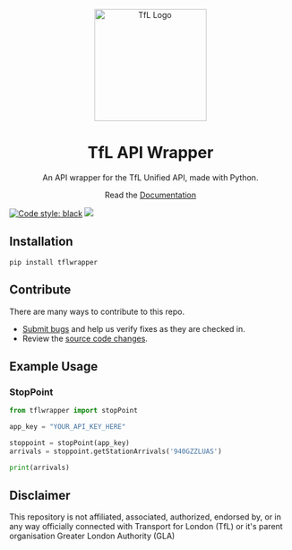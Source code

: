 <p align="center">
    <img width="200" src="https://upload.wikimedia.org/wikipedia/commons/3/3e/TfL_roundel_%28no_text%29.svg" alt="TfL Logo">
    <h1 align="center">TfL API Wrapper</h1>
    <p align="center">An API wrapper for the TfL Unified API, made with Python.</p>
    <p align="center">Read the <a href="https://zackaryh8.github.io/tfl-api-wrapper-py/">Documentation</a></p>
</p>

[![Code style: black](https://img.shields.io/badge/code%20style-black-000000.svg)](https://github.com/psf/black)
[![](https://img.shields.io/github/issues/ZackaryH8/tfl-api-wrapper-py)](https://github.com/ZackaryH8/tfl-api-wrapper-py/issues)

## Installation

```
pip install tflwrapper
```

## Contribute

There are many ways to contribute to this repo.

-   [Submit bugs](https://github.com/ZackaryH8/tfl-api-wrapper-py/issues) and help us verify fixes as they are checked in.
-   Review the [source code changes](https://github.com/ZackaryH8/tfl-api-wrapper-py/pulls).

## Example Usage

### StopPoint

```py
from tflwrapper import stopPoint

app_key = "YOUR_API_KEY_HERE"

stoppoint = stopPoint(app_key)
arrivals = stoppoint.getStationArrivals('940GZZLUAS')

print(arrivals)
```

## Disclaimer

This repository is not affiliated, associated, authorized, endorsed by, or in any way officially connected with Transport for London (TfL) or it's parent organisation Greater London Authority (GLA)
